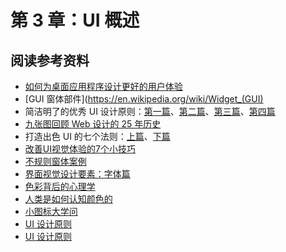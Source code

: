 # 第 3 章：UI 概述

## 阅读参考资料

- [如何为桌面应用程序设计更好的用户体验](https://docs.microsoft.com/zh-cn/windows/desktop/uxguide/how-to-design-desktop-ux)
- [GUI 窗体部件](https://en.wikipedia.org/wiki/Widget_(GUI)
- 简洁明了的优秀 UI 设计原则：[第一篇](https://segmentfault.com/a/1190000000538895)、[第二篇](https://segmentfault.com/a/1190000000573522)、[第三篇](https://segmentfault.com/a/1190000000575468)、[第四篇](https://segmentfault.com/a/1190000000576698)
- [九张图回顾 Web 设计的 25 年历史](http://blog.jobbole.com/81026/)
- 打造出色 UI 的七个法则：[上篇](http://blog.jobbole.com/81109/)、[下篇](http://blog.jobbole.com/81110/)
- [改善UI视觉体验的7个小技巧](http://www.woshipm.com/ucd/2064147.html)
- [不规则窗体案例](http://www.fullyu.com/article/4166/windows-media-player-%E7%9A%AE%E8%86%9A/)
- [界面视觉设计要素：字体篇](http://www.woshipm.com/ucd/1096734.html)
- [色彩背后的心理学](http://www.woshipm.com/pd/845742.html)
- [人类是如何认知颜色的](http://www.woshipm.com/ucd/130508.html)
- [小图标大学问](http://www.woshipm.com/pd/975377.html)
- [UI 设计原则](http://www.woshipm.com/ucd/368760.html)
- [UI 设计原则](http://www.woshipm.com/ucd/572800.html)
